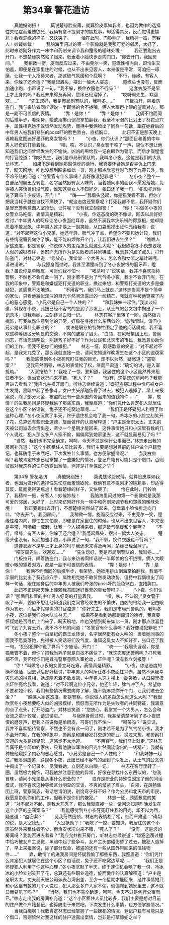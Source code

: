 # 　　第34章 警花造访
　　真他妈别扭！
　　莫说楚缘脸皮薄，就算脸皮厚如我者，也因为做作的选择性失忆症而羞愧欲死，我俩有意不提刚才的尴尬事，却适得其反，反而觉得更尴尬！看看楚缘的样子，又快哭了。
　　恰在此时，门铃响了，我精神一振，有客人！妙哉妙哉！
　　我脑海里闪过的第一个影像就是我那可爱的邻居，太好了，此时来访刚好作为一味中和药剂来调节我和楚缘的暧昧处境！
　　我正要跑出去开门，不想楚缘突然站了起来，低垂着小脸快步走向门口，“你去开门，我回房间。”
　　我稍微一愣，旋而反应过来，不由莞尔一笑，楚缘性格内向，即怕生又怕羞，即便是在家里住的时候，也从不出来见客人，本来很是平常，可咱细一琢磨，让我一个人招待来者，那这破气氛缓和个屁啊？
　　“不行，缘缘，有客人来，你躲了还合适？”我蹙起眉头，摆出一幅大人姿态。
　　楚缘头也没有，反而加速小跑，小声说了一句，“我不躲，换件衣服也不行吗？”
　　这套衣服不是早上才上身的吗？我还未来得及再问，楚缘已经溜掉了。
　　“哎呀周先生，欢迎欢……”
　　“先生您好，我是市局刑警队的，我叫冬……”
　　门板拉开，隔着防盗门，我与来访者同样话说一半即惊的合不拢嘴，俩人大眼瞪小眼的望着对方，都是一副不可置信的表情。
　　“靠！是你！”
　　“靠！是你！”
　　我俩不约而同的后撤半步，看架势，她欲用排山倒海掌拍翻我，我毫不示弱的比划出了葵花点穴手，属性相克她不敢贸然发动攻势，僵持中我俩喷出了同样一句话，跟在她身后的中年男人被我们夸张的poss吓的脸色煞白，直捂胸口。
　　此妞不正是那天晚上诬赖我意图迷奸墨菲的臭女警吗？！
　　“小夜，你们认识？”那面目和善的中年男人好奇的打量着我。
　　“噢，咳，不认识，”臭女警干咳了一声，貌似不想让他知道我们之间曾经发生的不愉快，凶凶的甩给我一记白眼作为警示，而后才假惺惺的打官腔道：“你好先生，我们是市局刑警队的，我叫冬小夜，这位是我们的大队长林志。”
　　如果不是看到她那副惊讶的德行，我真要怀疑她是否寻仇上门来了，盼天盼地，咋也没想到盼来如此一货，刚才那点欣喜登时飞到了九霄云外，我不冷不热的问道：“冬警官有什么事吗？我好像没犯罪吧？”
　　冬小夜？整个一白垩纪的霸王龙转世，名字居然挺有女人味的，当着她同事的面我不愿奚落她，免得被人笑话哥们没气度，谁知这臭女人不知好歹，张口还了我一句，“犯没犯罪你说了算吗？少废话，开门！”
　　“嗨——”我眉头竖起，你是猫我管不着，但你丫把我当耗子就是自找不痛快了，“就这态度还警察呢？打死我都不信，我怀疑你们是冒充警察意图入室抢劫，证件呢？没有我立刻报警！”
　　“你！”叫做冬小夜的女警立马吃瘪，表情真是精彩。
　　“小夜，你这态度的确不像话，回去以后好好检讨，”中年男人的呵斥让冬小夜面红耳赤，虽然不满我幸灾乐祸的得意相，她却隐忍着不敢发飙，中年男人这才换上一副笑脸，从口袋里摸出证件亮给我看，说道：“对不起啊这位小兄弟，她还年轻，脾气冲了点，希望你不要和她计较，我们有些情况需要向你了解，能不能麻烦你开个门，让我们进去坐坐？”
　　“瞧瞧人家这态度，都是警察，你说做人的差距怎么就这么大呢？”我很欣赏冬小夜想要吃人似的凶狠模样，愤怒而无所作为是失败者的共同特征，我满意的点了点头，打开防盗门，对林志笑道：“您放心，我堂堂一个大男人，怎么会和女流之辈计较呢，请进请进。”
　　与我擦身而过时，我甚至清楚听到了冬小夜恨恨的磨牙声，瞪我？虽说你是单眼皮，可哥们我不怕～
　　“喝茶吗？”说实话，我并不喜欢招待警察，不然也不会有此一问了，刚才若不是为了气气冬小夜，我才不会开门呢，在我的印象中，警察是和嫌疑犯打交道的职业，换过来想，和警察打交道的大多是嫌疑犯，这感觉不太地道。
　　“不用客气，我们马上就走，”这林志当真不是个简单的家伙，只看他貌似浑浊的目光乍然间流露出的一线精芒，我就有种被他窥探了内心的恶心感觉，“小兄弟是自己一个人住的？”
　　“和我妹妹一起住。”我淡淡应道，斜视冬小夜，此妞已经不客气的坐到了沙发上，从土气的公文包中掏出了一个记录本，见我看她，立刻还以白眼一记。
　　林志在客厅里转了一圈，虽然极力掩饰，可我依然注意到他的异常，好像在寻找什么东西似的，“恕我冒昧，请问小兄弟是从事什么职业的？”
　　或许是职业的特殊性固定了他的问话模式，我不喜欢这种等级区分明显的交谈，不爽的皱紧了眉头，“白领，在风畅集团上班，警察同志，有话您请明说，别饶弯子好不好？作为公民和北天市的市民，我愿意协助你们的工作，但我不是你们的嫌犯。”
　　林志一怔，颇感歉意的笑道：“对不起对不起，是我太兀秃了，那么我就直接一些，请问您知道昨晚发生在这个小区的盗窃案吗？”
　　我能感觉到冬小夜死死盯住我的目光，却不以为然，疑惑道：“盗窃案？”
　　见我茫然困顿，林志的表情松了松，继而严肃道：“确切的说，是入室抢劫。”
　　“入室抢劫？！”我吃了一惊，要知道，我居住的这个小区虽然外来租住者不少，但治安状况向来不错，“死人了？”
　　“没有，这是您的房间吗？我能否进去看看？”我应允并推开房门，听林志继续说道：“嫌犯盗窃过程中恰巧被女户主发觉，黑暗中起了些争斗，女户主头部碰伤昏了过去，被犯人逃掉了，早上来报案说，除了部分现金，被盗的还有一些从国外带回来的值钱物件……”
　　靠，敢情丫的进我房间是怀疑我偷了那些东西，我蹙眉道：“你们凭什么肯定犯人就居住在这个小区？俗话说，兔子还不吃窝边草呢……”
　　“我们正是怀疑犯人利用了你这种心理，”冬小夜沉默了半天，终于逮住机会呛了我一句，冷冰冰的小脸立刻笑开了花，总算还有些职业道德，旋而做作的认真解释道：“户主是全职太太，丈夫前天被公司派去台湾出差，至少一个星期才能回来，这件事情她只和小区里有数的几个人说过，犯人那么多户人家不偷，偏偏爬到她家里去，这不就显而易见了吗？”
　　“当然，我们也不完全确定，呵呵，今天不过是例行公事而已，”林志走出我的房间补充道：“这个小区租住人员比较多，我们主要是想对目前的住户做个户籍登记，也算防患于未然吧，下次发生什么事情，也方便掌握情况。”
　　当我白痴啊？我敢肯定林志已经掌握了一些嫌犯的情况，登记户籍有可能只是个借口，否则贸然对我这样的住户透露出案情，岂非是打草惊蛇之举？

　　第34章 警花造访
　　真他妈别扭！
　　莫说楚缘脸皮薄，就算脸皮厚如我者，也因为做作的选择性失忆症而羞愧欲死，我俩有意不提刚才的尴尬事，却适得其反，反而觉得更尴尬！看看楚缘的样子，又快哭了。
　　恰在此时，门铃响了，我精神一振，有客人！妙哉妙哉！
　　我脑海里闪过的第一个影像就是我那可爱的邻居，太好了，此时来访刚好作为一味中和药剂来调节我和楚缘的暧昧处境！
　　我正要跑出去开门，不想楚缘突然站了起来，低垂着小脸快步走向门口，“你去开门，我回房间。”
　　我稍微一愣，旋而反应过来，不由莞尔一笑，楚缘性格内向，即怕生又怕羞，即便是在家里住的时候，也从不出来见客人，本来很是平常，可咱细一琢磨，让我一个人招待来者，那这破气氛缓和个屁啊？
　　“不行，缘缘，有客人来，你躲了还合适？”我蹙起眉头，摆出一幅大人姿态。
　　楚缘头也没有，反而加速小跑，小声说了一句，“我不躲，换件衣服也不行吗？”
　　这套衣服不是早上才上身的吗？我还未来得及再问，楚缘已经溜掉了。
　　“哎呀周先生，欢迎欢……”
　　“先生您好，我是市局刑警队的，我叫冬……”
　　门板拉开，隔着防盗门，我与来访者同样话说一半即惊的合不拢嘴，俩人大眼瞪小眼的望着对方，都是一副不可置信的表情。
　　“靠！是你！”
　　“靠！是你！”
　　我俩不约而同的后撤半步，看架势，她欲用排山倒海掌拍翻我，我毫不示弱的比划出了葵花点穴手，属性相克她不敢贸然发动攻势，僵持中我俩喷出了同样一句话，跟在她身后的中年男人被我们夸张的poss吓的脸色煞白，直捂胸口。
　　此妞不正是那天晚上诬赖我意图迷奸墨菲的臭女警吗？！
　　“小夜，你们认识？”那面目和善的中年男人好奇的打量着我。
　　“噢，咳，不认识，”臭女警干咳了一声，貌似不想让他知道我们之间曾经发生的不愉快，凶凶的甩给我一记白眼作为警示，而后才假惺惺的打官腔道：“你好先生，我们是市局刑警队的，我叫冬小夜，这位是我们的大队长林志。”
　　如果不是看到她那副惊讶的德行，我真要怀疑她是否寻仇上门来了，盼天盼地，咋也没想到盼来如此一货，刚才那点欣喜登时飞到了九霄云外，我不冷不热的问道：“冬警官有什么事吗？我好像没犯罪吧？”
　　冬小夜？整个一白垩纪的霸王龙转世，名字居然挺有女人味的，当着她同事的面我不愿奚落她，免得被人笑话哥们没气度，谁知这臭女人不知好歹，张口还了我一句，“犯没犯罪你说了算吗？少废话，开门！”
　　“嗨——”我眉头竖起，你是猫我管不着，但你丫把我当耗子就是自找不痛快了，“就这态度还警察呢？打死我都不信，我怀疑你们是冒充警察意图入室抢劫，证件呢？没有我立刻报警！”
　　“你！”叫做冬小夜的女警立马吃瘪，表情真是精彩。
　　“小夜，你这态度的确不像话，回去以后好好检讨，”中年男人的呵斥让冬小夜面红耳赤，虽然不满我幸灾乐祸的得意相，她却隐忍着不敢发飙，中年男人这才换上一副笑脸，从口袋里摸出证件亮给我看，说道：“对不起啊这位小兄弟，她还年轻，脾气冲了点，希望你不要和她计较，我们有些情况需要向你了解，能不能麻烦你开个门，让我们进去坐坐？”
　　“瞧瞧人家这态度，都是警察，你说做人的差距怎么就这么大呢？”我很欣赏冬小夜想要吃人似的凶狠模样，愤怒而无所作为是失败者的共同特征，我满意的点了点头，打开防盗门，对林志笑道：“您放心，我堂堂一个大男人，怎么会和女流之辈计较呢，请进请进。”
　　与我擦身而过时，我甚至清楚听到了冬小夜恨恨的磨牙声，瞪我？虽说你是单眼皮，可哥们我不怕～
　　“喝茶吗？”说实话，我并不喜欢招待警察，不然也不会有此一问了，刚才若不是为了气气冬小夜，我才不会开门呢，在我的印象中，警察是和嫌疑犯打交道的职业，换过来想，和警察打交道的大多是嫌疑犯，这感觉不太地道。
　　“不用客气，我们马上就走，”这林志当真不是个简单的家伙，只看他貌似浑浊的目光乍然间流露出的一线精芒，我就有种被他窥探了内心的恶心感觉，“小兄弟是自己一个人住的？”
　　“和我妹妹一起住。”我淡淡应道，斜视冬小夜，此妞已经不客气的坐到了沙发上，从土气的公文包中掏出了一个记录本，见我看她，立刻还以白眼一记。
　　林志在客厅里转了一圈，虽然极力掩饰，可我依然注意到他的异常，好像在寻找什么东西似的，“恕我冒昧，请问小兄弟是从事什么职业的？”
　　或许是职业的特殊性固定了他的问话模式，我不喜欢这种等级区分明显的交谈，不爽的皱紧了眉头，“白领，在风畅集团上班，警察同志，有话您请明说，别饶弯子好不好？作为公民和北天市的市民，我愿意协助你们的工作，但我不是你们的嫌犯。”
　　林志一怔，颇感歉意的笑道：“对不起对不起，是我太兀秃了，那么我就直接一些，请问您知道昨晚发生在这个小区的盗窃案吗？”
　　我能感觉到冬小夜死死盯住我的目光，却不以为然，疑惑道：“盗窃案？”
　　见我茫然困顿，林志的表情松了松，继而严肃道：“确切的说，是入室抢劫。”
　　“入室抢劫？！”我吃了一惊，要知道，我居住的这个小区虽然外来租住者不少，但治安状况向来不错，“死人了？”
　　“没有，这是您的房间吗？我能否进去看看？”我应允并推开房门，听林志继续说道：“嫌犯盗窃过程中恰巧被女户主发觉，黑暗中起了些争斗，女户主头部碰伤昏了过去，被犯人逃掉了，早上来报案说，除了部分现金，被盗的还有一些从国外带回来的值钱物件……”
　　靠，敢情丫的进我房间是怀疑我偷了那些东西，我蹙眉道：“你们凭什么肯定犯人就居住在这个小区？俗话说，兔子还不吃窝边草呢……”
　　“我们正是怀疑犯人利用了你这种心理，”冬小夜沉默了半天，终于逮住机会呛了我一句，冷冰冰的小脸立刻笑开了花，总算还有些职业道德，旋而做作的认真解释道：“户主是全职太太，丈夫前天被公司派去台湾出差，至少一个星期才能回来，这件事情她只和小区里有数的几个人说过，犯人那么多户人家不偷，偏偏爬到她家里去，这不就显而易见了吗？”
　　“当然，我们也不完全确定，呵呵，今天不过是例行公事而已，”林志走出我的房间补充道：“这个小区租住人员比较多，我们主要是想对目前的住户做个户籍登记，也算防患于未然吧，下次发生什么事情，也方便掌握情况。”
　　当我白痴啊？我敢肯定林志已经掌握了一些嫌犯的情况，登记户籍有可能只是个借口，否则贸然对我这样的住户透露出案情，岂非是打草惊蛇之举？
